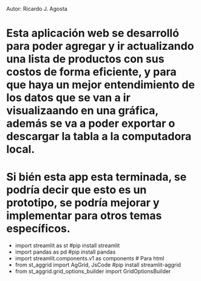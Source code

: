 Autor: Ricardo J. Agosta

# Esta aplicación web se desarrolló para poder agregar y ir actualizando una lista de productos con sus costos de forma eficiente, y para que haya un mejor entendimiento de los datos que se van a ir visualizaando en una gráfica, además se va a poder exportar o descargar la tabla a la computadora local.
# Si bién esta app esta terminada, se podría decir que esto es un prototipo, se podría mejorar y implementar para otros temas específicos.

* import streamlit as st #pip install streamlit
* import pandas as pd #pip install pandas
* import streamlit.components.v1 as components # Para html
* from st_aggrid import AgGrid, JsCode #pip install streamlit-aggrid
* from st_aggrid.grid_options_builder import GridOptionsBuilder
